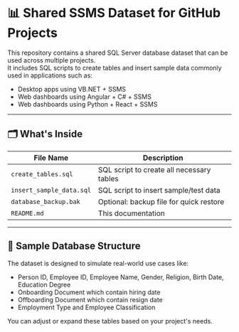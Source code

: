 # 📊 Shared SSMS Dataset for GitHub Projects

This repository contains a shared SQL Server database dataset that can be used across multiple projects.  
It includes SQL scripts to create tables and insert sample data commonly used in applications such as:

- Desktop apps using VB.NET + SSMS
- Web dashboards using Angular + C# + SSMS
- Web dashboards using Python + React + SSMS

---

## 🗂️ What's Inside

| File Name                 | Description                                |
|--------------------------|--------------------------------------------|
| `create_tables.sql`      | SQL script to create all necessary tables  |
| `insert_sample_data.sql` | SQL script to insert sample/test data      |
| `database_backup.bak`    | Optional: backup file for quick restore    |
| `README.md`              | This documentation                        |

---

## 🧱 Sample Database Structure

The dataset is designed to simulate real-world use cases like:

- Person ID, Employee ID, Employee Name, Gender, Religion, Birth Date, Education Degree
- Onboarding Document which contain hiring date
- Offboarding Document which contain resign date
- Employment Type and Employee Classification

You can adjust or expand these tables based on your project's needs.




